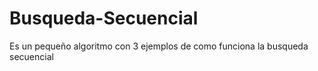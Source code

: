 # Busqueda-Secuencial
Es un pequeño algoritmo con 3 ejemplos de como funciona la busqueda secuencial
